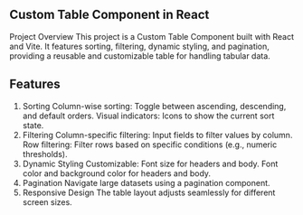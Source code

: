 ## Custom Table Component in React
Project Overview
This project is a Custom Table Component built with React and Vite. It features sorting, filtering, dynamic styling, and pagination, providing a reusable and customizable table for handling tabular data.

## Features
1. Sorting
Column-wise sorting: Toggle between ascending, descending, and default orders.
Visual indicators: Icons to show the current sort state.
2. Filtering
Column-specific filtering: Input fields to filter values by column.
Row filtering: Filter rows based on specific conditions (e.g., numeric thresholds).
3. Dynamic Styling
Customizable:
Font size for headers and body.
Font color and background color for headers and body.
4. Pagination
Navigate large datasets using a pagination component.
5. Responsive Design
The table layout adjusts seamlessly for different screen sizes.
